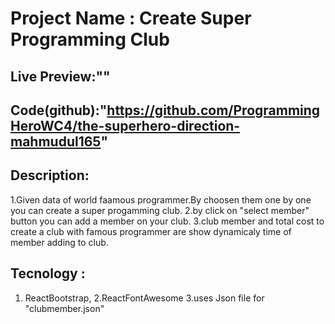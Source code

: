 # Project Name : Create Super Programming Club

## Live Preview:""

## Code(github):"https://github.com/ProgrammingHeroWC4/the-superhero-direction-mahmudul165"

## Description:

1.Given data of world faamous programmer.By choosen them one by one you can create a super progamming club.
2.by click on "select member" button you can add a member on your club.
3.club member and total cost to create a club with famous programmer are show dynamicaly time of member adding to club.

## Tecnology :

1. ReactBootstrap,
   2.ReactFontAwesome
   3.uses Json file for "clubmember.json"

